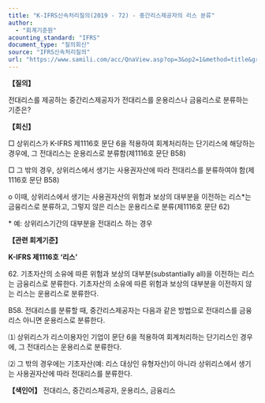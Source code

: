 ```yaml
---
title: "K-IFRS신속처리질의(2019 - 72) - 중간리스제공자의 리스 분류"
author:
  - "회계기준원"
acounting_standard: "IFRS"
document_type: "질의회신"
source: "IFRS신속처리질의"
url: "https://www.samili.com/acc/QnaView.asp?op=3&op2=1&method=title&group=2124-15;1&orgcode=3&searchword=&page=37&code=K%2DIFRS%EC%8B%A0%EC%86%8D%EC%B2%98%EB%A6%AC%EC%A7%88%EC%9D%98%2D72%3A201909"
---
```

**【질의】**

  

전대리스를 제공하는 중간리스제공자가 전대리스를 운용리스나 금융리스로 분류하는 기준은?

  
  

**【회신】**

  

□ 상위리스가 K-IFRS 제1116호 문단 6을 적용하여 회계처리하는 단기리스에 해당하는 경우에, 그 전대리스는 운용리스로 분류함(제1116호 문단 B58)

  

□ 그 밖의 경우, 상위리스에서 생기는 사용권자산에 따라 전대리스를 분류하여야 함(제1116호 문단 B58)

  

o 이때, 상위리스에서 생기는 사용권자산의 위험과 보상의 대부분을 이전하는 리스\*는 금융리스로 분류하고, 그렇지 않은 리스는 운용리스로 분류(제1116호 문단 62)

\* 예: 상위리스기간의 대부분을 전대리스 하는 경우

  
  

**【관련 회계기준】**

  

**K-IFRS 제1116호 ‘리스’**

  

62\. 기초자산의 소유에 따른 위험과 보상의 대부분(substantially all)을 이전하는 리스는 금융리스로 분류한다. 기초자산의 소유에 따른 위험과 보상의 대부분을 이전하지 않는 리스는 운용리스로 분류한다.

  

B58. 전대리스를 분류할 때, 중간리스제공자는 다음과 같은 방법으로 전대리스를 금융리스 아니면 운용리스로 분류한다.

⑴ 상위리스가 리스이용자인 기업이 문단 6을 적용하여 회계처리하는 단기리스인 경우에, 그 전대리스는 운용리스로 분류한다.

⑵ 그 밖의 경우에는 기초자산(예: 리스 대상인 유형자산)이 아니라 상위리스에서 생기는 사용권자산에 따라 전대리스를 분류한다.

  
  

**【색인어】** 전대리스, 중간리스제공자, 운용리스, 금융리스
